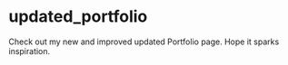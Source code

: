 # updated_portfolio

Check out my new and improved updated Portfolio page. 
Hope it sparks inspiration. 

